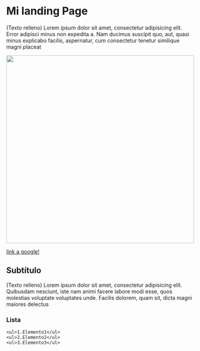 <!DOCTYPE html>
<html>
<head>
	<title>Proyecto_vivi</title>
</head>
<body>
<h1>Mi landing Page</h1>

<p>(Texto relleno) Lorem ipsum dolor sit amet, consectetur adipisicing elit. Error adipisci minus non expedita a. Nam ducimus suscipit quo, aut, quasi minus explicabo facilis, aspernatur, cum consectetur tenetur similique magni placeat	</p>

<img src="https://s3.medialoot.com/images/tutorial-minion/create-minion-style-character-illustrator-final.gif" width="500px"> 



<p><a href="https://s3.medialoot.com/images/tutorial-minion/create-minion-style-character-illustrator-final.gif"> link a google!</a></p>

<h2>Subtítulo</h2>

<p>(Texto relleno) Lorem ipsum dolor sit amet, consectetur adipisicing elit. Quibusdam nesciunt, iste nam animi facere labore modi esse, quos molestias voluptate voluptates unde. Facilis dolorem, quam sit, dicta magni maiores delectus	</p>

<h3>Lista</h3>

	<ul>1.Elemento1</ul>
	<ul>2.Elemento2</ul>
	<ul>3.Elemento3</ul>

	
</body>
</html>
